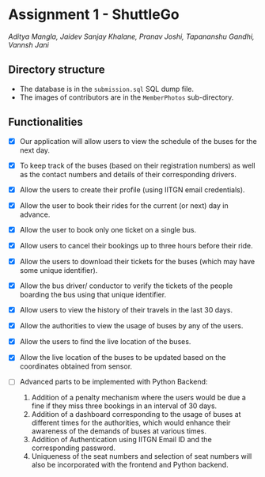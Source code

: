 # Assignment 1 - ShuttleGo
_Aditya Mangla, Jaidev Sanjay Khalane, Pranav Joshi, Tapananshu Gandhi, Vannsh Jani_

## Directory structure
- The database is in the `submission.sql` SQL dump file.
- The images of contributors are in the `MemberPhotos` sub-directory.

## Functionalities
- [X] Our application will allow users to view the schedule of the buses for the next day.
- [X] To keep track of the buses (based on their registration numbers) as well as the contact numbers and details of their corresponding drivers.
- [X] Allow the users to create their profile (using IITGN email credentials).
- [X] Allow the user to book their rides for the current (or next) day in advance.
- [X] Allow the user to book only one ticket on a single bus.
- [X] Allow users to cancel their bookings up to three hours before their ride.
- [X] Allow the users to download their tickets for the buses (which may have some unique identifier).
- [X] Allow the bus driver/ conductor to verify the tickets of the people boarding the bus using that unique identifier.
- [X] Allow users to view the history of their travels in the last 30 days.
- [X] Allow the authorities to view the usage of buses by any of the users.
- [X] Allow the users to find the live location of the buses.
- [X] Allow the live location of the buses to be updated based on the coordinates obtained from sensor.
  
- [ ] Advanced parts to be implemented with Python Backend:
    1. Addition of a penalty mechanism where the users would be due a fine if they miss three bookings in an interval of 30 days.
    2. Addition of a dashboard corresponding to the usage of buses at different times for the authorities, which would enhance their awareness of the demands of buses at various times.
    3. Addition of Authentication using IITGN Email ID and the corresponding password.
    4. Uniqueness of the seat numbers and selection of seat numbers will also be incorporated with the frontend and Python backend.


